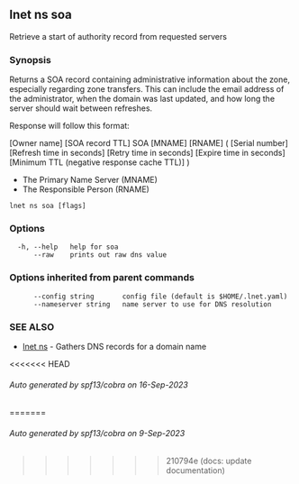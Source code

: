## lnet ns soa

Retrieve a start of authority record from requested servers

### Synopsis

Returns a SOA record containing administrative information about 
the zone, especially regarding zone transfers. This can include 
the email address of the administrator, when the domain was last
updated, and how long the server should wait between refreshes.

Response will follow this format:

[Owner name] [SOA record TTL] SOA [MNAME] [RNAME] (
	[Serial number]
	[Refresh time in seconds]
	[Retry time in seconds]
	[Expire time in seconds]
	[Minimum TTL (negative response cache TTL)]
)
  - The Primary Name Server (MNAME)
  - The Responsible Person (RNAME)

```
lnet ns soa [flags]
```

### Options

```
  -h, --help   help for soa
      --raw    prints out raw dns value
```

### Options inherited from parent commands

```
      --config string       config file (default is $HOME/.lnet.yaml)
      --nameserver string   name server to use for DNS resolution
```

### SEE ALSO

* [lnet ns](lnet_ns.md)	 - Gathers DNS records for a domain name

<<<<<<< HEAD
###### Auto generated by spf13/cobra on 16-Sep-2023
=======
###### Auto generated by spf13/cobra on 9-Sep-2023
>>>>>>> 210794e (docs: update documentation)
